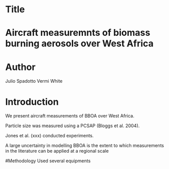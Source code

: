 # Title
Aircraft measuremnts of biomass burning aerosols over West Africa
=======
# Author
Julio Spadotto
Vermi White

# Introduction
We present aircraft measurements of BBOA over West Africa. 

Particle size was measured using a PCSAP (Bloggs et al. 2004).

Jones et al. (xxx) conducted experiments.

A large uncertainty in modelling BBOA is the extent to which measurements in the literature can be applied at a regional scale

#Methodology
Used several equipments

